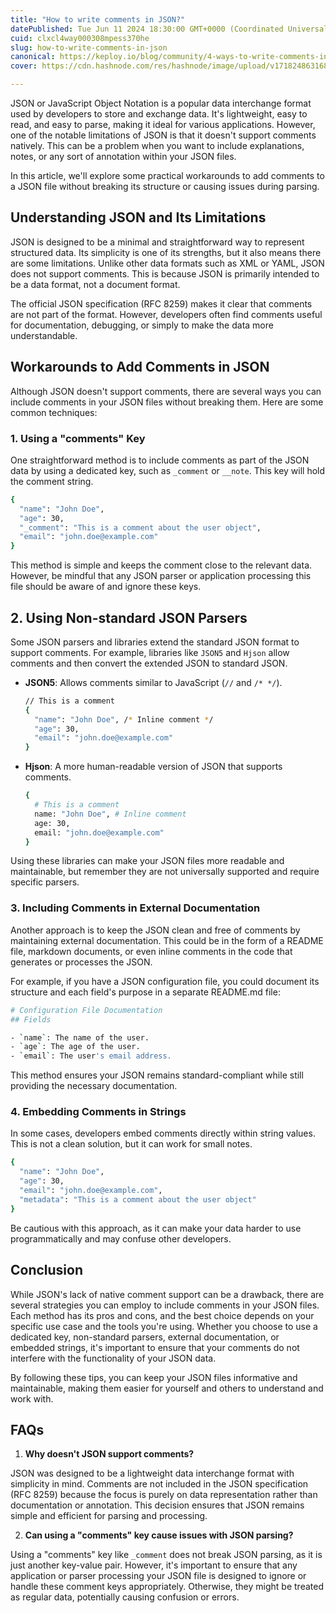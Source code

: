 ```yaml
---
title: "How to write comments in JSON?"
datePublished: Tue Jun 11 2024 18:30:00 GMT+0000 (Coordinated Universal Time)
cuid: clxcl4way000308mpess370he
slug: how-to-write-comments-in-json
canonical: https://keploy.io/blog/community/4-ways-to-write-comments-in-json
cover: https://cdn.hashnode.com/res/hashnode/image/upload/v1718248631681/907e3213-43f8-4ca0-a859-8b6cd0ef6c9b.png

---
```


JSON or JavaScript Object Notation is a popular data interchange format used by developers to store and exchange data. It's lightweight, easy to read, and easy to parse, making it ideal for various applications. However, one of the notable limitations of JSON is that it doesn't support comments natively. This can be a problem when you want to include explanations, notes, or any sort of annotation within your JSON files.

In this article, we'll explore some practical workarounds to add comments to a JSON file without breaking its structure or causing issues during parsing.

## Understanding JSON and Its Limitations

JSON is designed to be a minimal and straightforward way to represent structured data. Its simplicity is one of its strengths, but it also means there are some limitations. Unlike other data formats such as XML or YAML, JSON does not support comments. This is because JSON is primarily intended to be a data format, not a document format.

The official JSON specification (RFC 8259) makes it clear that comments are not part of the format. However, developers often find comments useful for documentation, debugging, or simply to make the data more understandable.

## Workarounds to Add Comments in JSON

Although JSON doesn't support comments, there are several ways you can include comments in your JSON files without breaking them. Here are some common techniques:

### 1\. Using a "comments" Key

One straightforward method is to include comments as part of the JSON data by using a dedicated key, such as `_comment` or `__note`. This key will hold the comment string.

```bash
{
  "name": "John Doe",
  "age": 30,
  "_comment": "This is a comment about the user object",
  "email": "john.doe@example.com"
}
```

This method is simple and keeps the comment close to the relevant data. However, be mindful that any JSON parser or application processing this file should be aware of and ignore these keys.

## 2\. Using Non-standard JSON Parsers

Some JSON parsers and libraries extend the standard JSON format to support comments. For example, libraries like `JSON5` and `Hjson` allow comments and then convert the extended JSON to standard JSON.

* **JSON5**: Allows comments similar to JavaScript (`//` and `/* */`).
    
    ```bash
    // This is a comment
    {
      "name": "John Doe", /* Inline comment */
      "age": 30,
      "email": "john.doe@example.com"
    }
    ```
    
* **Hjson**: A more human-readable version of JSON that supports comments.
    
    ```bash
    {
      # This is a comment
      name: "John Doe", # Inline comment
      age: 30,
      email: "john.doe@example.com"
    }
    ```
    

Using these libraries can make your JSON files more readable and maintainable, but remember they are not universally supported and require specific parsers.

### 3\. Including Comments in External Documentation

Another approach is to keep the JSON clean and free of comments by maintaining external documentation. This could be in the form of a README file, markdown documents, or even inline comments in the code that generates or processes the JSON.

For example, if you have a JSON configuration file, you could document its structure and each field's purpose in a separate README.md file:

```bash
# Configuration File Documentation
## Fields

- `name`: The name of the user.
- `age`: The age of the user.
- `email`: The user's email address.
```

This method ensures your JSON remains standard-compliant while still providing the necessary documentation.

### 4\. Embedding Comments in Strings

In some cases, developers embed comments directly within string values. This is not a clean solution, but it can work for small notes.

```bash
{
  "name": "John Doe",
  "age": 30,
  "email": "john.doe@example.com",
  "metadata": "This is a comment about the user object"
}
```

Be cautious with this approach, as it can make your data harder to use programmatically and may confuse other developers.

## Conclusion

While JSON's lack of native comment support can be a drawback, there are several strategies you can employ to include comments in your JSON files. Each method has its pros and cons, and the best choice depends on your specific use case and the tools you're using. Whether you choose to use a dedicated key, non-standard parsers, external documentation, or embedded strings, it's important to ensure that your comments do not interfere with the functionality of your JSON data.

By following these tips, you can keep your JSON files informative and maintainable, making them easier for yourself and others to understand and work with.

## FAQs

1. **Why doesn't JSON support comments?**
    

JSON was designed to be a lightweight data interchange format with simplicity in mind. Comments are not included in the JSON specification (RFC 8259) because the focus is purely on data representation rather than documentation or annotation. This decision ensures that JSON remains simple and efficient for parsing and processing.

2. **Can using a "comments" key cause issues with JSON parsing?**
    

Using a "comments" key like `_comment` does not break JSON parsing, as it is just another key-value pair. However, it's important to ensure that any application or parser processing your JSON file is designed to ignore or handle these comment keys appropriately. Otherwise, they might be treated as regular data, potentially causing confusion or errors.